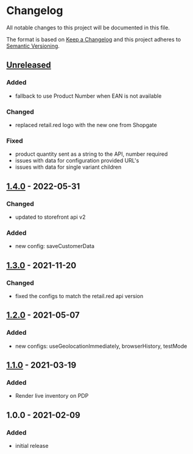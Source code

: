 # Changelog

All notable changes to this project will be documented in this file.

The format is based on [Keep a Changelog](http://keepachangelog.com/) and this project adheres to [Semantic Versioning](http://semver.org/).

## [Unreleased]
### Added
- fallback to use Product Number when EAN is not available
### Changed
- replaced retail.red logo with the new one from Shopgate
### Fixed
- product quantity sent as a string to the API, number required
- issues with data for configuration provided URL's
- issues with data for single variant children

## [1.4.0] - 2022-05-31
### Changed
- updated to storefront api v2

### Added
- new config: saveCustomerData

## [1.3.0] - 2021-11-20
### Changed
- fixed the configs to match the retail.red api version

## [1.2.0] - 2021-05-07
### Added
- new configs: useGeolocationImmediately, browserHistory, testMode

## [1.1.0] - 2021-03-19
### Added
- Render live inventory on PDP

## 1.0.0 - 2021-02-09
### Added
- initial release

[Unreleased]: https://github.com/retail-red/shopware-6/compare/v1.4.0...HEAD
[1.4.0]: https://github.com/retail-red/shopware-6/compare/v1.3.0...v1.4.0
[1.3.0]: https://github.com/retail-red/shopware-6/compare/v1.2.0...v1.3.0
[1.2.0]: https://github.com/retail-red/shopware-6/compare/v1.1.0...v1.2.0
[1.1.0]: https://github.com/retail-red/shopware-6/compare/v1.0.0...v1.1.0
